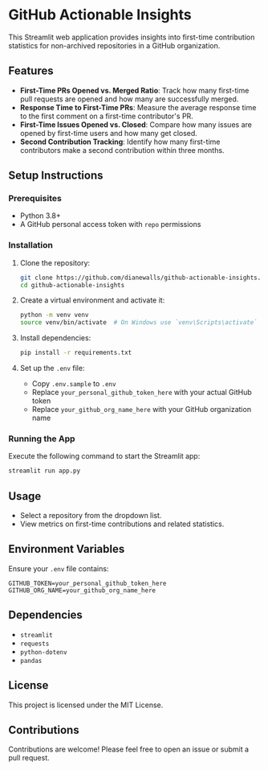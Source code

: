 # GitHub Actionable Insights 

This Streamlit web application provides insights into first-time contribution statistics for non-archived repositories in a GitHub organization.

## Features
- **First-Time PRs Opened vs. Merged Ratio**: Track how many first-time pull requests are opened and how many are successfully merged.
- **Response Time to First-Time PRs**: Measure the average response time to the first comment on a first-time contributor's PR.
- **First-Time Issues Opened vs. Closed**: Compare how many issues are opened by first-time users and how many get closed.
- **Second Contribution Tracking**: Identify how many first-time contributors make a second contribution within three months.

## Setup Instructions

### Prerequisites
- Python 3.8+
- A GitHub personal access token with `repo` permissions

### Installation
1. Clone the repository:
   ```sh
   git clone https://github.com/dianewalls/github-actionable-insights.git
   cd github-actionable-insights
   ```

2. Create a virtual environment and activate it:
   ```sh
   python -m venv venv
   source venv/bin/activate  # On Windows use `venv\Scripts\activate`
   ```

3. Install dependencies:
   ```sh
   pip install -r requirements.txt
   ```

4. Set up the `.env` file:
   - Copy `.env.sample` to `.env`
   - Replace `your_personal_github_token_here` with your actual GitHub token
   - Replace `your_github_org_name_here` with your GitHub organization name

### Running the App
Execute the following command to start the Streamlit app:
```sh
streamlit run app.py
```

## Usage
- Select a repository from the dropdown list.
- View metrics on first-time contributions and related statistics.

## Environment Variables
Ensure your `.env` file contains:
```
GITHUB_TOKEN=your_personal_github_token_here
GITHUB_ORG_NAME=your_github_org_name_here
```

## Dependencies
- `streamlit`
- `requests`
- `python-dotenv`
- `pandas`

## License
This project is licensed under the MIT License.

## Contributions
Contributions are welcome! Please feel free to open an issue or submit a pull request.

